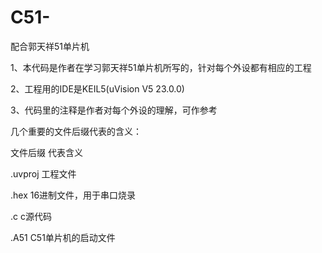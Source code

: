 # C51-
配合郭天祥51单片机

1、本代码是作者在学习郭天祥51单片机所写的，针对每个外设都有相应的工程

2、工程用的IDE是KEIL5(uVision V5 23.0.0)

3、代码里的注释是作者对每个外设的理解，可作参考




几个重要的文件后缀代表的含义：

文件后缀     代表含义

.uvproj        工程文件

.hex             16进制文件，用于串口烧录

.c                 c源代码

.A51            C51单片机的启动文件
